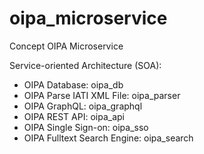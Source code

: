 # oipa_microservice
Concept OIPA Microservice

Service-oriented Architecture (SOA):
- OIPA Database: oipa_db
- OIPA Parse IATI XML File: oipa_parser
- OIPA GraphQL: oipa_graphql
- OIPA REST API: oipa_api
- OIPA Single Sign-on: oipa_sso
- OIPA Fulltext Search Engine: oipa_search
